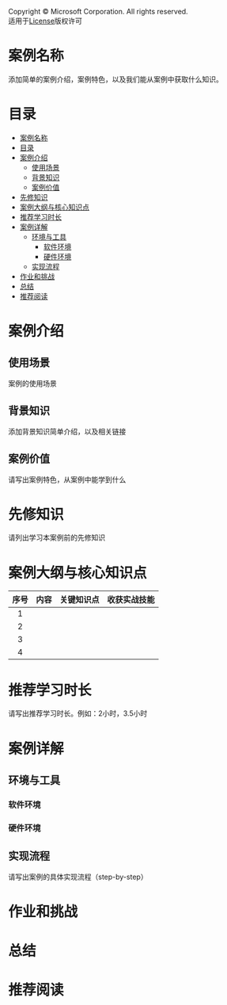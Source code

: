 Copyright © Microsoft Corporation. All rights reserved.  
  适用于[License](https://github.com/microsoft/ai-edu/blob/master/LICENSE.md)版权许可

# 案例名称

添加简单的案例介绍，案例特色，以及我们能从案例中获取什么知识。


# 目录
<!-- VSC Plug Markdown All in One Auto-build -->
- [案例名称](#案例名称)
- [目录](#目录)
- [案例介绍](#案例介绍)
  - [使用场景](#使用场景)
  - [背景知识](#背景知识)
  - [案例价值](#案例价值)
- [先修知识](#先修知识)
- [案例大纲与核心知识点](#案例大纲与核心知识点)
- [推荐学习时长](#推荐学习时长)
- [案例详解](#案例详解)
  - [环境与工具](#环境与工具)
    - [软件环境](#软件环境)
    - [硬件环境](#硬件环境)
  - [实现流程](#实现流程)
- [作业和挑战](#作业和挑战)
- [总结](#总结)
- [推荐阅读](#推荐阅读)

# 案例介绍

## 使用场景
案例的使用场景

## 背景知识
添加背景知识简单介绍，以及相关链接


## 案例价值

请写出案例特色，从案例中能学到什么


# 先修知识
请列出学习本案例前的先修知识


# 案例大纲与核心知识点

| 序号 |   内容  | 关键知识点 | 收获实战技能 |
|:---:|---------|------------|-------------|
| 1 |           |            |             |
| 2 |           |            |             |
| 3 |           |            |             |
| 4 |           |            |             |


# 推荐学习时长
请写出推荐学习时长。例如：2小时，3.5小时

# 案例详解

## 环境与工具

### 软件环境

### 硬件环境


## 实现流程

请写出案例的具体实现流程（step-by-step）

# 作业和挑战


# 总结


# 推荐阅读

